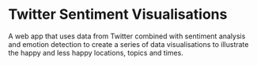 # Twitter Sentiment Visualisations

A web app that uses data from Twitter combined with sentiment analysis and
emotion detection to create a series of data visualisations to illustrate
the happy and less happy locations, topics and times.
